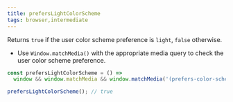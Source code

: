 ```yaml
---
title: prefersLightColorScheme
tags: browser,intermediate
---
```


Returns `true` if the user color scheme preference is `light`, `false` otherwise.

- Use `Window.matchMedia()` with the appropriate media query to check the user color scheme preference.

```js
const prefersLightColorScheme = () =>
  window && window.matchMedia && window.matchMedia('(prefers-color-scheme: light)').matches;
```

```js
prefersLightColorScheme(); // true
```
